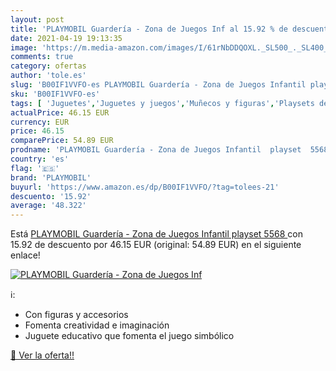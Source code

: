 ```yaml
---
layout: post
title: 'PLAYMOBIL Guardería - Zona de Juegos Inf al 15.92 % de descuento'
date: 2021-04-19 19:13:35
image: 'https://m.media-amazon.com/images/I/61rNbDDQOXL._SL500_._SL400_.jpg'
comments: true
category: ofertas
author: 'tole.es'
slug: 'B00IF1VVFO-es PLAYMOBIL Guardería - Zona de Juegos Infantil playset 5568'
sku: 'B00IF1VVFO-es'
tags: [ 'Juguetes','Juguetes y juegos','Muñecos y figuras','Playsets de figuras de juguete para niños','playmobil', ]
actualPrice: 46.15 EUR
currency: EUR
price: 46.15
comparePrice: 54.89 EUR
prodname: 'PLAYMOBIL Guardería - Zona de Juegos Infantil  playset  5568 '
country: 'es'
flag: '🇪🇸'
brand: 'PLAYMOBIL'
buyurl: 'https://www.amazon.es/dp/B00IF1VVFO/?tag=tolees-21'
descuento: '15.92'
average: '48.322'
---
```


Está [PLAYMOBIL Guardería - Zona de Juegos Infantil  playset  5568 ](https://www.amazon.es/dp/B00IF1VVFO/?tag=tolees-21) con 15.92 de descuento por 46.15 EUR (original: 54.89 EUR) en el siguiente enlace!

[![PLAYMOBIL Guardería - Zona de Juegos Inf](https://m.media-amazon.com/images/I/61rNbDDQOXL._SL500_._SL400_.jpg)](https://www.amazon.es/dp/B00IF1VVFO/?tag=tolees-21)

ℹ️:

- Con figuras y accesorios
- Fomenta creatividad e imaginación
- Juguete educativo que fomenta el juego simbólico

[🛒 Ver la oferta!!](https://www.amazon.es/dp/B00IF1VVFO/?tag=tolees-21)
